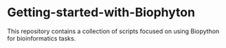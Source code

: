 # Getting-started-with-Biophyton
This repository contains a collection of scripts focused on using Biopython for bioinformatics tasks.
